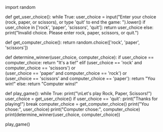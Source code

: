 import random

def get_user_choice():
    while True:
        user_choice = input("Enter your choice (rock, paper, or scissors), or type 'quit' to end the game: ").lower()
        if user_choice in ['rock', 'paper', 'scissors', 'quit']:
            return user_choice
        else:
            print("Invalid choice. Please enter rock, paper, scissors, or quit.")

def get_computer_choice():
    return random.choice(['rock', 'paper', 'scissors'])

def determine_winner(user_choice, computer_choice):
    if user_choice == computer_choice:
        return "It's a tie!"
    elif (user_choice == 'rock' and computer_choice == 'scissors') or \
         (user_choice == 'paper' and computer_choice == 'rock') or \
         (user_choice == 'scissors' and computer_choice == 'paper'):
        return "You win!"
    else:
        return "Computer wins!"

def play_game():
    while True:
        print("\nLet's play Rock, Paper, Scissors!")
        user_choice = get_user_choice()
        if user_choice == 'quit':
            print("Thanks for playing!")
            break
        computer_choice = get_computer_choice()
        print("You chose:", user_choice)
        print("Computer chose:", computer_choice)
        print(determine_winner(user_choice, computer_choice))

play_game()